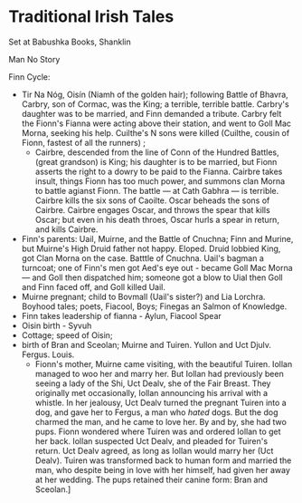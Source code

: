 # Traditional Irish Tales

Set at Babushka Books, Shanklin

Man No Story

Finn Cycle:

- Tir Na Nóg, Oisín (Niamh of the golden hair); following Battle of Bhavra, Carbry, son of Cormac, was the King; a terrible, terrible battle. Carbry's daughter was to be married, and Finn demanded a tribute. Carbry felt the Fionn's Fianna were acting above their station, and went to Goll Mac Morna, seeking his help. Cuilthe's N sons were killed (Cuilthe, cousin of Fionn, fastest of all the runners) ;
  - Cairbre, descended from the line of Conn of the Hundred Battles,  (great grandson) is King; his daughter is to be married, but Fionn asserts the right to a dowry to be paid to the Fianna. Cairbre takes insult, things Fionn has too much power, and summons clan Morna to battle agianst Fionn. The battle — at Cath Gabhra — is terrible. Cairbre kills the six sons of Caoilte. Oscar beheads the sons of Cairbre. Cairbre engages Oscar, and throws the spear that kills Oscar; but even in his death throes, Oscar hurls a spear in return, and kills Cairbre.
- Finn's parents: Uail, Muirne, and the Battle of Cnuchna; Finn and Murine, but Muirne's High Druid father not happy. Eloped. Druid lobbied King, got Clan Morna on the case. Batttle of Cnuchna. Uail's bagman a turncoat; one of Finn's men got Aed's eye out - became Goll Mac Morna — and Goll then dispatched him; someone got a blow to Uial then Goll and Finn faced off, and Goll killed Uail.
- Muirne pregnant; child to Bovmall (Uail's sister?) and Lia Lorchra. Boyhood tales; poets, Fiacool, Boys; Finegas an Salmon of Knowledge.
- Finn takes leadership of fianna - Aylun, Fiacool Spear
- Oisin birth - Syvuh
- Cottage; speed of Oisin;
- birth of Bran and Sceolan; Muirne and Tuiren. Yullon and Uct Djulv. Fergus. Louis.
  -  Fionn's mother, Muirne came visiting, with the beautiful Tuiren. Iollan managed to woo her and marry her. But Iollan had previously been seeing a lady of the Shi, Uct Dealv, she of the Fair Breast. They originally met occasionally, Iollan announcing his arrival with a whistle. In her jealousy, Uct Dealv turned the pregnant Tuiren into a dog, and gave her to Fergus, a man who *hated* dogs. But the dog charmed the man, and he came to love her. By and by, she had two pups. Fionn wondered where Tuiren was and ordered Iollan to get her back. Iollan suspected Uct Dealv, and pleaded for Tuiren's return. Uct Dealv agreed, as long as Iollan would marry her (Uct Dealv). Tuiren was transformed back to human form and married the man, who despite being in love with her himself, had given her away at her wedding. The pups retained their canine form: Bran and Sceolan.]
